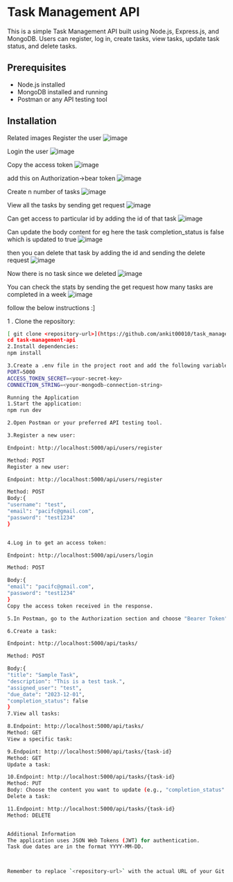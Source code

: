 # Task Management API

This is a simple Task Management API built using Node.js, Express.js, and MongoDB. Users can register, log in, create tasks, view tasks, update task status, and delete tasks.

## Prerequisites

- Node.js installed
- MongoDB installed and running
- Postman or any API testing tool

## Installation
Related images 
Register the user
![image](https://github.com/ankit00010/task_management/assets/111192702/00d021f8-a997-4239-a0f6-3b88fbef6b41)

Login the user
![image](https://github.com/ankit00010/task_management/assets/111192702/ba7f95bf-c8b6-4175-86c0-54f3c402ab64)

Copy the access token 
![image](https://github.com/ankit00010/task_management/assets/111192702/1a042b15-1a94-4f39-b99f-c992e92601fd)


add this on Authorization->bear token 
![image](https://github.com/ankit00010/task_management/assets/111192702/a0fe629b-344c-4d87-8bb4-221be3984ad3)


Create n number of tasks 
![image](https://github.com/ankit00010/task_management/assets/111192702/4b13ddfa-4401-4553-a668-31d2d4597ae8)

View all the tasks by sending get request 
![image](https://github.com/ankit00010/task_management/assets/111192702/ab063ec4-979e-4159-b969-2c2396ff40f2)


Can get access to particular id by adding the id of that task
![image](https://github.com/ankit00010/task_management/assets/111192702/5b47b904-4ffd-42b7-9732-6f4858e0475e)


Can update the body content for eg here the task completion_status is false which is updated to true
![image](https://github.com/ankit00010/task_management/assets/111192702/bfdbf044-59a3-4442-97c1-bd6acc605d9f)


then you can delete that task by adding the id and sending the delete request
![image](https://github.com/ankit00010/task_management/assets/111192702/83f34b55-2636-45b4-bfad-a5b67fd39cc2)


Now there is no task since we deleted
![image](https://github.com/ankit00010/task_management/assets/111192702/ddbec42d-4332-45b6-9a56-1e8f855ab8f0)


You can check the stats by sending the get request how many tasks are completed in a week
![image](https://github.com/ankit00010/task_management/assets/111192702/7688e5fc-dea3-4652-995a-755a84e0dc18)


follow the below instructions :]








1 . Clone the repository:

   ```bash
  [ git clone <repository-url>](https://github.com/ankit00010/task_management.git)
   cd task-management-api
2.Install dependencies:
npm install

3.Create a .env file in the project root and add the following variables:
PORT=5000
ACCESS_TOKEN_SECRET=<your-secret-key>
CONNECTION_STRING=<your-mongodb-connection-string>

Running the Application
1.Start the application:
npm run dev

2.Open Postman or your preferred API testing tool.

3.Register a new user:

Endpoint: http://localhost:5000/api/users/register

Method: POST
Register a new user:

Endpoint: http://localhost:5000/api/users/register

Method: POST
Body:{
  "username": "test",
  "email": "pacifc@gmail.com",
  "password": "test1234"
}


4.Log in to get an access token:

Endpoint: http://localhost:5000/api/users/login

Method: POST

Body:{
  "email": "pacifc@gmail.com",
  "password": "test1234"
}
Copy the access token received in the response.

5.In Postman, go to the Authorization section and choose "Bearer Token". Paste the copied access token.

6.Create a task:

Endpoint: http://localhost:5000/api/tasks/

Method: POST

Body:{
  "title": "Sample Task",
  "description": "This is a test task.",
  "assigned_user": "test",
  "due_date": "2023-12-01",
  "completion_status": false
}
7.View all tasks:

8.Endpoint: http://localhost:5000/api/tasks/
Method: GET
View a specific task:

9.Endpoint: http://localhost:5000/api/tasks/{task-id}
Method: GET
Update a task:

10.Endpoint: http://localhost:5000/api/tasks/{task-id}
Method: PUT
Body: Choose the content you want to update (e.g., "completion_status": true).
Delete a task:

11.Endpoint: http://localhost:5000/api/tasks/{task-id}
Method: DELETE


Additional Information
The application uses JSON Web Tokens (JWT) for authentication.
Task due dates are in the format YYYY-MM-DD.



Remember to replace `<repository-url>` with the actual URL of your Git repository. This README provides step-by-step instructions for setting up and using your Task Management API.




